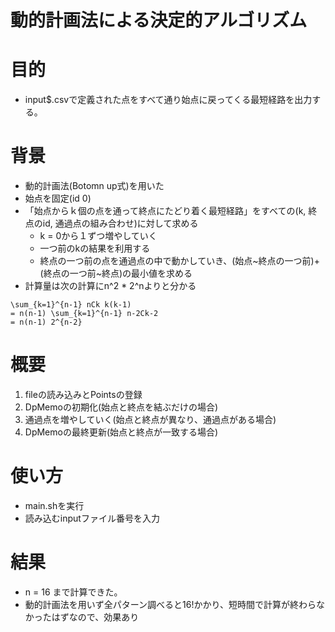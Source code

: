 動的計画法による決定的アルゴリズム
=

# 目的
* input$.csvで定義された点をすべて通り始点に戻ってくる最短経路を出力する。

# 背景
* 動的計画法(Botomn up式)を用いた
* 始点を固定(id 0)
* 「始点からｋ個の点を通って終点にたどり着く最短経路」をすべての(k, 終点のid, 通過点の組み合わせ)に対して求める
    * k = 0から１ずつ増やしていく
    * 一つ前のkの結果を利用する
    * 終点の一つ前の点を通過点の中で動かしていき、(始点~終点の一つ前)+(終点の一つ前~終点)の最小値を求める
* 計算量は次の計算にn^2 * 2^nよりと分かる
```
\sum_{k=1}^{n-1} nCk k(k-1) 
= n(n-1) \sum_{k=1}^{n-1} n-2Ck-2
= n(n-1) 2^{n-2}
```

# 概要
1. fileの読み込みとPointsの登録
2. DpMemoの初期化(始点と終点を結ぶだけの場合)
3. 通過点を増やしていく(始点と終点が異なり、通過点がある場合)
4. DpMemoの最終更新(始点と終点が一致する場合)

# 使い方
* main.shを実行
* 読み込むinputファイル番号を入力

# 結果
* n = 16 まで計算できた。
* 動的計画法を用いず全パターン調べると16!かかり、短時間で計算が終わらなかったはずなので、効果あり
